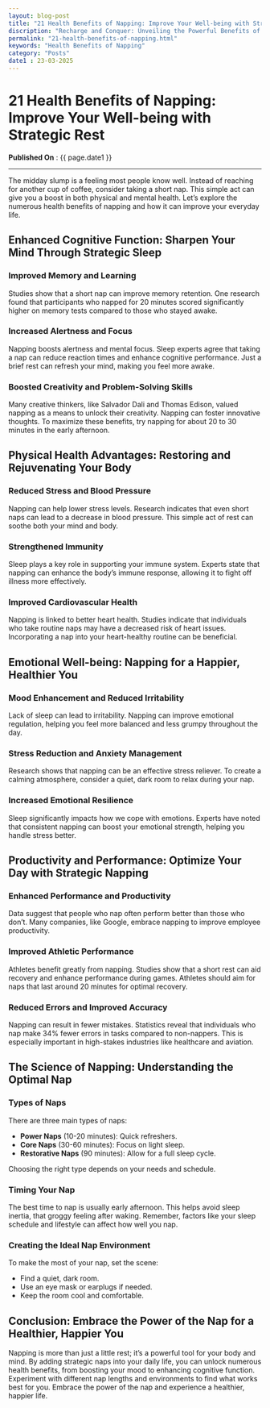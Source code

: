 ```yaml
---
layout: blog-post
title: "21 Health Benefits of Napping: Improve Your Well-being with Strategic Rest"
discription: "Recharge and Conquer: Unveiling the Powerful Benefits of Daytime Napping Taking a short nap can significantly enhance alertness and focus. Research sh"
permalink: "21-health-benefits-of-napping.html"
keywords: "Health Benefits of Napping"
category: "Posts"
date1 : 23-03-2025
---
```


<h1>21 Health Benefits of Napping: Improve Your Well-being with Strategic Rest</h1>

<span><strong>Published On</strong> : {{ page.date1 }}</span>
<hr>



<p>The midday slump is a feeling most people know well. Instead of reaching for another cup of coffee, consider taking a
    short nap. This simple act can give you a boost in both physical and mental health. Let’s explore the numerous
    health benefits of napping and how it can improve your everyday life.</p>
<h2 id="enhanced-cognitive-function-sharpen-your-mind-through-strategic-sleep">Enhanced Cognitive Function: Sharpen Your
    Mind Through Strategic Sleep</h2>
<h3 id="improved-memory-and-learning">Improved Memory and Learning</h3>
<p>Studies show that a short nap can improve memory retention. One research found that participants who napped for 20
    minutes scored significantly higher on memory tests compared to those who stayed awake. </p>
<h3 id="increased-alertness-and-focus">Increased Alertness and Focus</h3>
<p>Napping boosts alertness and mental focus. Sleep experts agree that taking a nap can reduce reaction times and
    enhance cognitive performance. Just a brief rest can refresh your mind, making you feel more awake. </p>
<h3 id="boosted-creativity-and-problem-solving-skills">Boosted Creativity and Problem-Solving Skills</h3>
<p>Many creative thinkers, like Salvador Dali and Thomas Edison, valued napping as a means to unlock their creativity.
    Napping can foster innovative thoughts. To maximize these benefits, try napping for about 20 to 30 minutes in the
    early afternoon.</p>
<h2 id="physical-health-advantages-restoring-and-rejuvenating-your-body">Physical Health Advantages: Restoring and
    Rejuvenating Your Body</h2>
<h3 id="reduced-stress-and-blood-pressure">Reduced Stress and Blood Pressure</h3>
<p>Napping can help lower stress levels. Research indicates that even short naps can lead to a decrease in blood
    pressure. This simple act of rest can soothe both your mind and body. </p>
<h3 id="strengthened-immunity">Strengthened Immunity</h3>
<p>Sleep plays a key role in supporting your immune system. Experts state that napping can enhance the body’s immune
    response, allowing it to fight off illness more effectively. </p>
<h3 id="improved-cardiovascular-health">Improved Cardiovascular Health</h3>
<p>Napping is linked to better heart health. Studies indicate that individuals who take routine naps may have a
    decreased risk of heart issues. Incorporating a nap into your heart-healthy routine can be beneficial.</p>
<h2 id="emotional-well-being-napping-for-a-happier-healthier-you">Emotional Well-being: Napping for a Happier, Healthier
    You</h2>
<h3 id="mood-enhancement-and-reduced-irritability">Mood Enhancement and Reduced Irritability</h3>
<p>Lack of sleep can lead to irritability. Napping can improve emotional regulation, helping you feel more balanced and
    less grumpy throughout the day. </p>
<h3 id="stress-reduction-and-anxiety-management">Stress Reduction and Anxiety Management</h3>
<p>Research shows that napping can be an effective stress reliever. To create a calming atmosphere, consider a quiet,
    dark room to relax during your nap.</p>
<h3 id="increased-emotional-resilience">Increased Emotional Resilience</h3>
<p>Sleep significantly impacts how we cope with emotions. Experts have noted that consistent napping can boost your
    emotional strength, helping you handle stress better.</p>
<h2 id="productivity-and-performance-optimize-your-day-with-strategic-napping">Productivity and Performance: Optimize
    Your Day with Strategic Napping</h2>
<h3 id="enhanced-performance-and-productivity">Enhanced Performance and Productivity</h3>
<p>Data suggest that people who nap often perform better than those who don’t. Many companies, like Google, embrace
    napping to improve employee productivity. </p>
<h3 id="improved-athletic-performance">Improved Athletic Performance</h3>
<p>Athletes benefit greatly from napping. Studies show that a short rest can aid recovery and enhance performance during
    games. Athletes should aim for naps that last around 20 minutes for optimal recovery.</p>
<h3 id="reduced-errors-and-improved-accuracy">Reduced Errors and Improved Accuracy</h3>
<p>Napping can result in fewer mistakes. Statistics reveal that individuals who nap make 34% fewer errors in tasks
    compared to non-nappers. This is especially important in high-stakes industries like healthcare and aviation.</p>
<h2 id="the-science-of-napping-understanding-the-optimal-nap">The Science of Napping: Understanding the Optimal Nap</h2>
<h3 id="types-of-naps">Types of Naps</h3>
<p>There are three main types of naps: </p>
<ul>
    <li><strong>Power Naps</strong> (10-20 minutes): Quick refreshers.</li>
    <li><strong>Core Naps</strong> (30-60 minutes): Focus on light sleep.</li>
    <li><strong>Restorative Naps</strong> (90 minutes): Allow for a full sleep cycle.</li>
</ul>
<p>Choosing the right type depends on your needs and schedule.</p>
<h3 id="timing-your-nap">Timing Your Nap</h3>
<p>The best time to nap is usually early afternoon. This helps avoid sleep inertia, that groggy feeling after waking.
    Remember, factors like your sleep schedule and lifestyle can affect how well you nap.</p>
<h3 id="creating-the-ideal-nap-environment">Creating the Ideal Nap Environment</h3>
<p>To make the most of your nap, set the scene:</p>
<ul>
    <li>Find a quiet, dark room.</li>
    <li>Use an eye mask or earplugs if needed.</li>
    <li>Keep the room cool and comfortable.</li>
</ul>
<h2 id="conclusion-embrace-the-power-of-the-nap-for-a-healthier-happier-you">Conclusion: Embrace the Power of the Nap
    for a Healthier, Happier You</h2>
<p>Napping is more than just a little rest; it’s a powerful tool for your body and mind. By adding strategic naps into
    your daily life, you can unlock numerous health benefits, from boosting your mood to enhancing cognitive function.
    Experiment with different nap lengths and environments to find what works best for you. Embrace the power of the nap
    and experience a healthier, happier life.</p>


